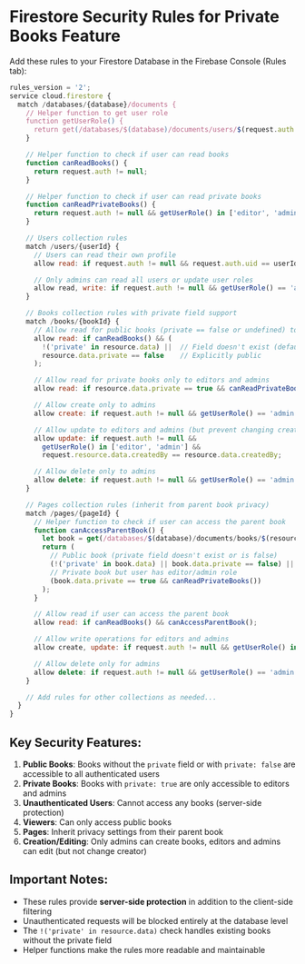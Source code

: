 # Firestore Security Rules for Private Books Feature

Add these rules to your Firestore Database in the Firebase Console (Rules tab):

```javascript
rules_version = '2';
service cloud.firestore {
  match /databases/{database}/documents {
    // Helper function to get user role
    function getUserRole() {
      return get(/databases/$(database)/documents/users/$(request.auth.uid)).data.role;
    }

    // Helper function to check if user can read books
    function canReadBooks() {
      return request.auth != null;
    }

    // Helper function to check if user can read private books
    function canReadPrivateBooks() {
      return request.auth != null && getUserRole() in ['editor', 'admin'];
    }

    // Users collection rules
    match /users/{userId} {
      // Users can read their own profile
      allow read: if request.auth != null && request.auth.uid == userId;

      // Only admins can read all users or update user roles
      allow read, write: if request.auth != null && getUserRole() == 'admin';
    }

    // Books collection rules with private field support
    match /books/{bookId} {
      // Allow read for public books (private == false or undefined) to any authenticated user
      allow read: if canReadBooks() && (
        !('private' in resource.data) ||  // Field doesn't exist (default public)
        resource.data.private == false    // Explicitly public
      );

      // Allow read for private books only to editors and admins
      allow read: if resource.data.private == true && canReadPrivateBooks();

      // Allow create only to admins
      allow create: if request.auth != null && getUserRole() == 'admin';

      // Allow update to editors and admins (but prevent changing createdBy)
      allow update: if request.auth != null &&
        getUserRole() in ['editor', 'admin'] &&
        request.resource.data.createdBy == resource.data.createdBy;

      // Allow delete only to admins
      allow delete: if request.auth != null && getUserRole() == 'admin';
    }

    // Pages collection rules (inherit from parent book privacy)
    match /pages/{pageId} {
      // Helper function to check if user can access the parent book
      function canAccessParentBook() {
        let book = get(/databases/$(database)/documents/books/$(resource.data.bookId));
        return (
          // Public book (private field doesn't exist or is false)
          (!('private' in book.data) || book.data.private == false) ||
          // Private book but user has editor/admin role
          (book.data.private == true && canReadPrivateBooks())
        );
      }

      // Allow read if user can access the parent book
      allow read: if canReadBooks() && canAccessParentBook();

      // Allow write operations for editors and admins
      allow create, update: if request.auth != null && getUserRole() in ['editor', 'admin'];

      // Allow delete only for admins
      allow delete: if request.auth != null && getUserRole() == 'admin';
    }

    // Add rules for other collections as needed...
  }
}
```

## Key Security Features:

1. **Public Books**: Books without the `private` field or with `private: false` are accessible to all authenticated users
2. **Private Books**: Books with `private: true` are only accessible to editors and admins
3. **Unauthenticated Users**: Cannot access any books (server-side protection)
4. **Viewers**: Can only access public books
5. **Pages**: Inherit privacy settings from their parent book
6. **Creation/Editing**: Only admins can create books, editors and admins can edit (but not change creator)

## Important Notes:

- These rules provide **server-side protection** in addition to the client-side filtering
- Unauthenticated requests will be blocked entirely at the database level
- The `!('private' in resource.data)` check handles existing books without the private field
- Helper functions make the rules more readable and maintainable
